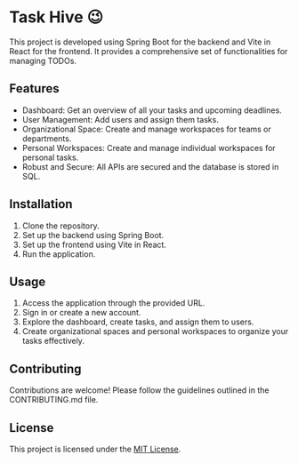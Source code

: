 # Task Hive :wink:

This project is developed using Spring Boot for the backend and Vite in React for the frontend. It provides a comprehensive set of functionalities for managing TODOs. 

## Features

- Dashboard: Get an overview of all your tasks and upcoming deadlines.
- User Management: Add users and assign them tasks.
- Organizational Space: Create and manage workspaces for teams or departments.
- Personal Workspaces: Create and manage individual workspaces for personal tasks.
- Robust and Secure: All APIs are secured and the database is stored in SQL.

## Installation

1. Clone the repository.
2. Set up the backend using Spring Boot.
3. Set up the frontend using Vite in React.
4. Run the application.

## Usage

1. Access the application through the provided URL.
2. Sign in or create a new account.
3. Explore the dashboard, create tasks, and assign them to users.
4. Create organizational spaces and personal workspaces to organize your tasks effectively.

## Contributing

Contributions are welcome! Please follow the guidelines outlined in the CONTRIBUTING.md file.

## License

This project is licensed under the [MIT License](LICENSE).
